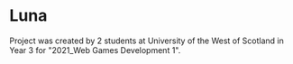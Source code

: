 # Luna
Project was created by 2 students at University of the West of Scotland in Year 3 for "2021_Web Games Development 1".

